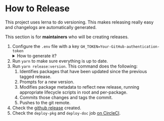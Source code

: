 # How to Release

This project uses lerna to do versioning. This makes releasing really easy and changelogs are automatically generated.

This section is for **maintainers** who will be creating releases.

1. Configure the `.env` file with a key `GH_TOKEN=Your-GitHub-authentication-token`<details><summary>How to generate it?</summary>under Settings > Developer settings > Personal access tokens</details>
2. Run `yarn` to make sure everything is up to date.
3. Run `yarn release:version`. This command does the following:
   1. Identifies packages that have been updated since the previous tagged release.
   2. Prompts for a new version.
   3. Modifies package metadata to reflect new release, running appropriate lifecycle scripts in root and per-package.
   4. Commits those changes and tags the commit.
   5. Pushes to the git remote.
4. Check the [github release](https://github.com/Pagnet/ocean-ds-web/releases) created.
5. Check the `deploy-pkg` and `deploy-doc` job [on CircleCI](https://app.circleci.com/pipelines/github/Pagnet/ocean-ds-web).
